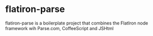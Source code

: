 flatiron-parse
==============

flatiron-parse is a boilerplate project that combines the FlatIron node framework wih Parse.com, CoffeeScript and JSHtml 